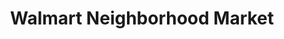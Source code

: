 ---
title: "Walmart Neighborhood Market"
url: /oklahoma-city/walmart-neighborhood-market-south-santa-fe-avenue/
shop: supermarket
---